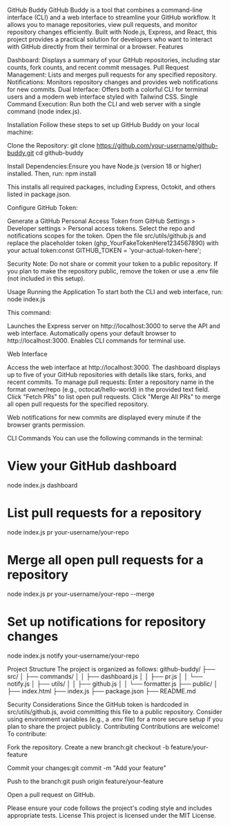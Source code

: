 GitHub Buddy
GitHub Buddy is a tool that combines a command-line interface (CLI) and a web interface to streamline your GitHub workflow. It allows you to manage repositories, view pull requests, and monitor repository changes efficiently. Built with Node.js, Express, and React, this project provides a practical solution for developers who want to interact with GitHub directly from their terminal or a browser.
Features

Dashboard: Displays a summary of your GitHub repositories, including star counts, fork counts, and recent commit messages.
Pull Request Management: Lists and merges pull requests for any specified repository.
Notifications: Monitors repository changes and provides web notifications for new commits.
Dual Interface: Offers both a colorful CLI for terminal users and a modern web interface styled with Tailwind CSS.
Single Command Execution: Run both the CLI and web server with a single command (node index.js).

Installation
Follow these steps to set up GitHub Buddy on your local machine:

Clone the Repository:
git clone https://github.com/your-username/github-buddy.git
cd github-buddy


Install Dependencies:Ensure you have Node.js (version 18 or higher) installed. Then, run:
npm install

This installs all required packages, including Express, Octokit, and others listed in package.json.

Configure GitHub Token:

Generate a GitHub Personal Access Token from GitHub Settings > Developer settings > Personal access tokens.
Select the repo and notifications scopes for the token.
Open the file src/utils/github.js and replace the placeholder token (ghp_YourFakeTokenHere1234567890) with your actual token:const GITHUB_TOKEN = 'your-actual-token-here';


Security Note: Do not share or commit your token to a public repository. If you plan to make the repository public, remove the token or use a .env file (not included in this setup).



Usage
Running the Application
To start both the CLI and web interface, run:
node index.js

This command:

Launches the Express server on http://localhost:3000 to serve the API and web interface.
Automatically opens your default browser to http://localhost:3000.
Enables CLI commands for terminal use.

Web Interface

Access the web interface at http://localhost:3000.
The dashboard displays up to five of your GitHub repositories with details like stars, forks, and recent commits.
To manage pull requests:
Enter a repository name in the format owner/repo (e.g., octocat/hello-world) in the provided text field.
Click "Fetch PRs" to list open pull requests.
Click "Merge All PRs" to merge all open pull requests for the specified repository.


Web notifications for new commits are displayed every minute if the browser grants permission.

CLI Commands
You can use the following commands in the terminal:
# View your GitHub dashboard
node index.js dashboard

# List pull requests for a repository
node index.js pr your-username/your-repo

# Merge all open pull requests for a repository
node index.js pr your-username/your-repo --merge

# Set up notifications for repository changes
node index.js notify your-username/your-repo

Project Structure
The project is organized as follows:
github-buddy/
├── src/
│   ├── commands/
│   │   ├── dashboard.js
│   │   ├── pr.js
│   │   └── notify.js
│   ├── utils/
│   │   ├── github.js
│   │   └── formatter.js
├── public/
│   ├── index.html
├── index.js
├── package.json
├── README.md

Security Considerations
Since the GitHub token is hardcoded in src/utils/github.js, avoid committing this file to a public repository. Consider using environment variables (e.g., a .env file) for a more secure setup if you plan to share the project publicly.
Contributing
Contributions are welcome! To contribute:

Fork the repository.
Create a new branch:git checkout -b feature/your-feature


Commit your changes:git commit -m "Add your feature"


Push to the branch:git push origin feature/your-feature


Open a pull request on GitHub.

Please ensure your code follows the project's coding style and includes appropriate tests.
License
This project is licensed under the MIT License.
